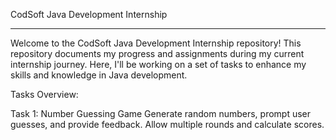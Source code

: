 CodSoft Java Development Internship

________________________________________________________________________________________________________________________


Welcome to the CodSoft Java Development Internship repository! 
This repository documents my progress and assignments during my current internship journey. Here, I'll be working on a set of tasks to enhance my skills and knowledge in Java development.

Tasks Overview:


Task 1: Number Guessing Game
Generate random numbers, prompt user guesses, and provide feedback.
Allow multiple rounds and calculate scores.

